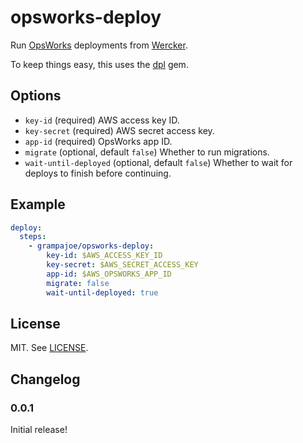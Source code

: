 # opsworks-deploy

Run [OpsWorks](http://aws.amazon.com/opsworks/) deployments from
[Wercker](http://wercker.com/).

To keep things easy, this uses the [dpl](https://github.com/travis-ci/dpl)
gem.

## Options

- `key-id` (required) AWS access key ID.
- `key-secret` (required) AWS secret access key.
- `app-id` (required) OpsWorks app ID.
- `migrate` (optional, default `false`) Whether to run migrations.
- `wait-until-deployed` (optional, default `false`) Whether to wait for
  deploys to finish before continuing.

## Example

```yaml
deploy:
  steps:
    - grampajoe/opsworks-deploy:
        key-id: $AWS_ACCESS_KEY_ID
        key-secret: $AWS_SECRET_ACCESS_KEY
        app-id: $AWS_OPSWORKS_APP_ID
        migrate: false
        wait-until-deployed: true
```

## License

MIT. See [LICENSE](LICENSE).

## Changelog

### 0.0.1

Initial release!

